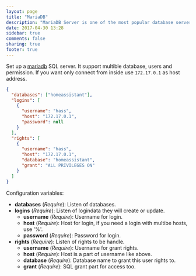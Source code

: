 ```yaml
---
layout: page
title: "MariaDB"
description: "MariaDB Server is one of the most popular database servers in the world."
date: 2017-04-30 13:28
sidebar: true
comments: false
sharing: true
footer: true
---
```


Set up a [mariadb](https://mariadb.org/) SQL server. It support multible database, users and permission. If you want only connect from inside use `172.17.0.1` as host address.

```json
{
  "databases": ["homeassistant"],
  "logins": [
    {
      "username": "hass",
      "host": "172.17.0.1",
      "password": null
    }
  ],
  "rights": [
    {
      "username": "hass",
      "host": "172.17.0.1",
      "database": "homeassistant",
      "grant": "ALL PRIVILEGES ON"
    }
  ]
}
```

Configuration variables:

- **databases** (*Require*): Listen of databases.
- **logins** (*Require*): Listen of logindata they will create or update.
  - **username** (*Require*): Username for login.
  - **host** (*Require*): Host for login, if you need a login with multibe hosts, use '%'.
  - **password** (*Require*): Password for login.
- **rights** (*Require*): Listen of rights to be handle.
  - **username** (*Require*): Username for grant rights.
  - **host** (*Require*): Host is a part of username like above.
  - **database** (*Require*): Database name to grant this user rights to.
  - **grant** (*Require*): SQL grant part for access too.
